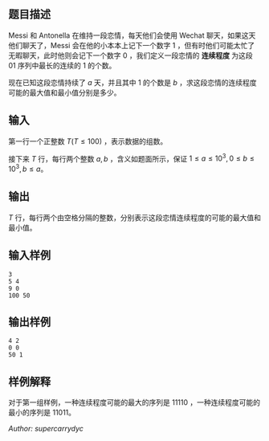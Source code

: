 ## 题目描述

Messi 和 Antonella 在维持一段恋情，每天他们会使用 Wechat 聊天，如果这天他们聊天了，Messi 会在他的小本本上记下一个数字 $1$ ，但有时他们可能太忙了无暇聊天，此时他则会记下一个数字 $0$ ，我们定义一段恋情的 **连续程度** 为这段 $01$ 序列中最长的连续的 $1$ 的个数。

现在已知这段恋情持续了 $a$ 天，并且其中 $1$ 的个数是 $b$ ，求这段恋情的连续程度可能的最大值和最小值分别是多少。

## 输入

第一行一个正整数 $T(T \leq 100)$ ，表示数据的组数。

接下来 $T$ 行，每行两个整数 $a,b$ ，含义如题面所示，保证 $1 \leq a \leq 10^3,0\leq b\leq 10^3,b\leq a$。

## 输出

$T$ 行，每行两个由空格分隔的整数，分别表示这段恋情连续程度的可能的最大值和最小值。

## 输入样例

```
3
5 4
9 0
100 50
```

## 输出样例

```
4 2
0 0
50 1
```

## 样例解释

对于第一组样例，一种连续程度可能的最大的序列是 $11110$ ，一种连续程度可能的最小的序列是 $11011$。

_Author: supercarrydyc_